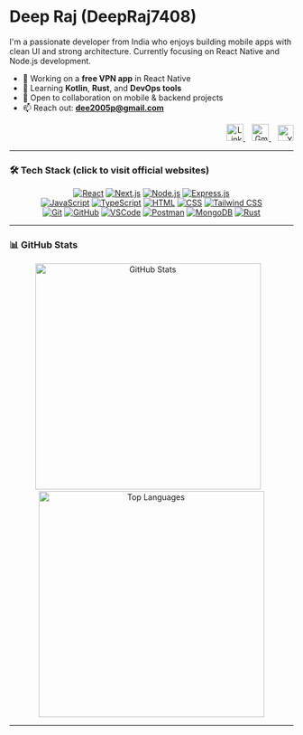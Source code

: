 # Deep Raj (DeepRaj7408)

I'm a passionate developer from India who enjoys building mobile apps with clean UI and strong architecture. Currently focusing on React Native and Node.js development.

- 🔭 Working on a **free VPN app** in React Native  
- 🌱 Learning **Kotlin**, **Rust**, and **DevOps tools**  
- 👯 Open to collaboration on mobile & backend projects  
- 📫 Reach out: **dee2005p@gmail.com**

<p align="right">
  <a href="https://www.linkedin.com/in/deep-raj-97ba1b357/" target="_blank">
    <img src="https://cdn.jsdelivr.net/gh/devicons/devicon/icons/linkedin/linkedin-original.svg" alt="LinkedIn" width="30" />
  </a>
  &nbsp;&nbsp;
  <a href="mailto:dee2005p@gmail.com" target="_blank">
    <img src="https://img.icons8.com/color/48/gmail-new.png" alt="Gmail" width="30" />
  </a>
  &nbsp;&nbsp;
  <a href="https://twitter.com/YOUR_TWITTER_URL" target="_blank">
    <img src="https://img.icons8.com/ios-filled/50/ffffff/x.png" alt="X" width="28" />
  </a>
</p>

---

### 🛠️ Tech Stack (click to visit official websites)

<p align="center">
  <a href="https://react.dev" target="_blank"><img src="https://skillicons.dev/icons?i=react" alt="React" /></a>
  <a href="https://nextjs.org" target="_blank"><img src="https://skillicons.dev/icons?i=nextjs" alt="Next.js" /></a>
  <a href="https://nodejs.org" target="_blank"><img src="https://skillicons.dev/icons?i=nodejs" alt="Node.js" /></a>
  <a href="https://expressjs.com" target="_blank"><img src="https://skillicons.dev/icons?i=express" alt="Express.js" /></a>
  <br>
  <a href="https://developer.mozilla.org/en-US/docs/Web/JavaScript" target="_blank"><img src="https://skillicons.dev/icons?i=js" alt="JavaScript" /></a>
  <a href="https://www.typescriptlang.org" target="_blank"><img src="https://skillicons.dev/icons?i=ts" alt="TypeScript" /></a>
  <a href="https://developer.mozilla.org/en-US/docs/Web/HTML" target="_blank"><img src="https://skillicons.dev/icons?i=html" alt="HTML" /></a>
  <a href="https://developer.mozilla.org/en-US/docs/Web/CSS" target="_blank"><img src="https://skillicons.dev/icons?i=css" alt="CSS" /></a>
  <a href="https://tailwindcss.com" target="_blank"><img src="https://skillicons.dev/icons?i=tailwind" alt="Tailwind CSS" /></a>
  <br>
  <a href="https://git-scm.com" target="_blank"><img src="https://skillicons.dev/icons?i=git" alt="Git" /></a>
  <a href="https://github.com" target="_blank"><img src="https://skillicons.dev/icons?i=github" alt="GitHub" /></a>
  <a href="https://code.visualstudio.com" target="_blank"><img src="https://skillicons.dev/icons?i=vscode" alt="VSCode" /></a>
  <a href="https://www.postman.com" target="_blank"><img src="https://skillicons.dev/icons?i=postman" alt="Postman" /></a>
  <a href="https://www.mongodb.com" target="_blank"><img src="https://skillicons.dev/icons?i=mongodb" alt="MongoDB" /></a>
  <a href="https://www.rust-lang.org" target="_blank"><img src="https://skillicons.dev/icons?i=rust" alt="Rust" /></a>
</p>

---

### 📊 GitHub Stats

<p align="center">
  <img src="https://github-readme-stats.vercel.app/api?username=DeepRaj7408&show_icons=true&hide_border=true&theme=dark&bg_color=000000&text_color=ffffff&title_color=00aeff&icon_color=00aeff" width="400" alt="GitHub Stats" />
  &nbsp;&nbsp;
  <img src="https://github-readme-stats.vercel.app/api/top-langs/?username=DeepRaj7408&layout=compact&hide_border=true&theme=dark&bg_color=000000&text_color=ffffff&title_color=00aeff&icon_color=00aeff" width="400" alt="Top Languages" />
</p>

---

